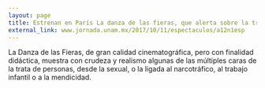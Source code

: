 ```yaml
---
layout: page
title: Estrenan en París La danza de las fieras, que alerta sobre la trata de personas
external_link: www.jornada.unam.mx/2017/10/11/espectaculos/a12n1esp
---
```


La Danza de las Fieras, de gran calidad cinematográfica, pero con finalidad didáctica, muestra con crudeza y realismo algunas de las múltiples caras de la trata de personas, desde la sexual, o la ligada al narcotráfico, al trabajo infantil o a la mendicidad.

